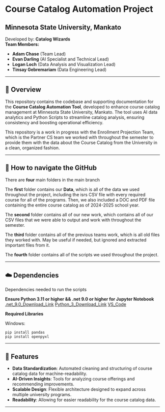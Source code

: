 # Course Catalog Automation Project

## Minnesota State University, Mankato

Developed by: **Catalog Wizards**  
**Team Members:**  
- **Adam Chase** (Team Lead)  
- **Evan Darling** (AI Specialist and Technical Lead)  
- **Logan Loch** (Data Analysis and Visualization Lead)  
- **Tinsay Gebremariam** (Data Engineering Lead)

---

## 📖 Overview

This repository contains the codebase and supporting documentation for the **Course Catalog Automation Tool**, developed to enhance course catalog management at Minnesota State University, Mankato. The tool uses AI data analytics and Python Scripts to streamline catalog analysis, ensuring consistency and boosting operational efficiency.

This repository is a work in progress with the Enrollment Projection Team, which is the Partner CS team we worked with throughout the semester to provide them with the data about the Course Catalog from the University in a clean, organized fashion.

---

## 🔎 How to navigate the GitHub

There are **four** main folders in the main branch

The **first** folder contains our **Data**, which is all of the data we used throughout the project, including the isrs CSV file with every required course for all of the programs.
Then, we also included a DOC and PDF file containing the entire course catalog as of 2024-2025 school year.

The **second** folder contains all of our new work, which contains all of our CSV files that we were able to output and work with throughout the semester. 

The **third** folder contains all of the previous teams work, which is all old files they worked with. May be useful if needed, but ignored and extracted important files from it.

The **fourth** folder contains all of the scripts we used throughout the project.  

---

## ☁️ Dependencies 

Dependencies needed to run the scripts

**Ensure Python 3.11 or higher && .net 9.0 or higher for Jupyter Notebook**
[.net_9.0_Download_Link](https://dotnet.microsoft.com/en-us/download/dotnet/9.0)
[Python_3_Download_Link](https://www.python.org/downloads/)
[VS_Code](https://code.visualstudio.com/)

**Required Libraries**

Windows:
```
pip install pandas
pip install openpyxl
```

---

## 🚀 Features

- **Data Standardization**: Automated cleaning and structuring of course catalog data for machine-readability.
- **AI-Driven Insights**: Tools for analyzing course offerings and recommending improvements.
- **Scalable Design**: Flexible architecture designed to expand across multiple university programs.
- **Readability**: Allowing for easier readability for the course catalog data. 

---
